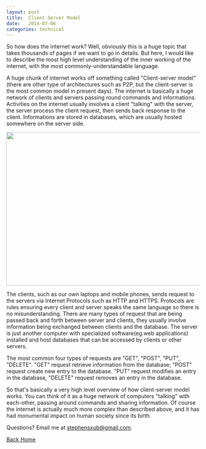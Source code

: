 ```yaml
---
layout: post
title:  Client-Server Model
date:   2014-07-06
categories: technical
---
```


So how does the internet work? Well, obviously this is a huge topic that takes thousands of pages if we want to go in details. But here, I would like to describe the most high level understanding of the inner working of the internet, with the most commonly-understandable language.

A huge chunk of internet works off something called "Client-server model" (there are other type of architectures such as P2P, but the client-server is the most common model in present days). The internet is basically a huge network of clients and servers passing round commands and informations. Activities on the internet usually involves a client "talking" with the server, the server process the client request, then sends back response to the client. Informations are stored in databases, which are usually hosted somewhere on the server side.

<img src="{{ site.url }}/images/client-server.png" height="400" width="600" alt="">

The clients, such as our own laptops and mobile phones, sends request to the servers via Internet Protocols such as HTTP and HTTPS. Protocols are rules ensuring every client and server speaks the same language so there is no misunderstanding. There are many types of request that are being passed back and forth between server and clients, they usually involve information being exchanged between clients and the database. The server is just another computer with specialized software(eg.web applications) installed and host databases that can be accessed by clients or other servers.

The most common four types of requests are "GET", "POST", "PUT", "DELETE". "GET" request retrieve information from the database; "POST" request create new entry to the database. "PUT" request modifies an entry in the database, "DELETE" request removes an entry in the database.

So that's basically a very high level overview of how client-server model works. You can think of it as a huge network of computers "talking" with each-other, passing around commands and sharing information. Of course the internet is actually much more complex than described above, and it has had monumental impact on human society since its birth.

Questions? Email me at stephensxub@gmail.com.

<a href="{{ site.url }}">Back Home</a>